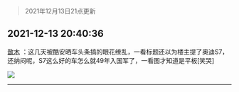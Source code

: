 > 2021年12月13日21点更新
<link rel="stylesheet" href="https://cdn.jsdelivr.net/gh/taotie6/sampleJSON@main/css/photo_show.css">
<meta name="referrer" content="no-referrer" />


 ## 2021-12-13 20:40:36 

 [㪚木](https://www.coolapk.com/feed/32106838?shareKey=ZmM3YTNmN2QxZTQyNjFiNzQ1ZmE~) ：这几天被酷安晒车头条搞的眼花缭乱，一看标题还以为楼主提了奥迪S7，还纳闷呢，S7这么好的车怎么就49年入国军了，一看图才知道是平板[笑哭] 

<div class="album">
<img class="img-item" src="http://image.coolapk.com/feed/2019/0515/09/1081091_3748_1897@180x122.gif" />
</div>

 ------- 

